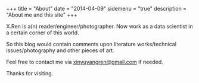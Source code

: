 +++
title = "About"
date = "2014-04-09"
sidemenu = "true"
description = "About me and this site"
+++  

X.Ren is a(n) reader/engineer/photographer. Now work as a data scientist in a certain corner of this world.

So this blog would contain comments upon literature works/technical issues/photography and other pieces of art.  

Feel free to contact me via xinyuyangren@gmail.com if needed. 

Thanks for visiting.
